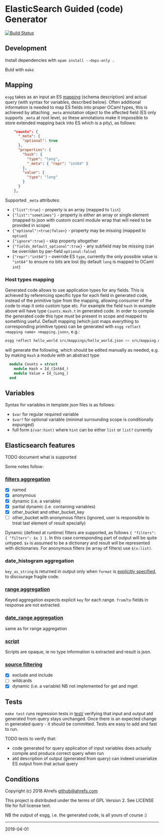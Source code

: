 # ElasticSearch Guided (code) Generator

[![Build Status](https://travis-ci.org/ahrefs/esgg.svg?branch=master)](https://travis-ci.org/ahrefs/esgg)

## Development

Install dependencies with `opam install --deps-only .`

Buld with `make`

## Mapping

`esgg` takes as an input an ES [mapping](https://www.elastic.co/guide/en/elasticsearch/reference/current/mapping.html) (schema description)
and actual query (with syntax for variables, described below). Often additional information is needed to map ES fields into proper OCaml types,
this is achieved by attaching `_meta` annotation object to the affected field (ES only supports `_meta` at root level, so these annotations make it
impossible to store extended mapping back into ES which is a pity), as follows:

```json
    "counts": {
      "_meta": {
        "optional": true
      },
      "properties": {
        "hash": {
          "type": "long",
          "_meta": { "repr": "int64" }
        },
        "value": {
          "type": "long"
        }
      }
    },
```

Supported `_meta` attributes:

* `{"list":true}` - property is an array (mapped to `list`)
* `{"list":"sometimes"}` - property is either an array or single element (mapped to json with custom ocaml module wrap that will need to be provided in scope)
* `{"optional":<true|false>}` - property may be missing (mapped to `option`)
* `{"ignore":true}` - skip property altogether
* `{"fields_default_optional":true}` - any subfield may be missing (can be overriden by per-field `optional:false`)
* `{"repr":"int64"}` - override ES `type`, currently the only possible value is `"int64"` to ensure no bits are lost (by default `long` is mapped to OCaml `int`)

### Host types mapping

Generated code allows to use application types for any fields. This is achieved by referencing specific type for each field in generated
code, instead of the primitive type from the mapping, allowing consumer of the code to map it onto custom type etc. For example the field
`hash` in example above will have type `Counts.Hash.t` in generated code. In order to compile the generated code this type must be present
in scope and mapped to something useful. Default mapping (which just maps everything to corresponding primitive types) can be generated
with `esgg reflect <mapping name> <mapping.json>`, e.g.:

```bash
esgg reflect hello_world src/mappings/hello_world.json >> src/mapping.ml
```

will generate the following, which should be edited manually as needed, e.g. by making `Hash` a module with an abstract type

```ocaml
  module Counts = struct
    module Hash = Id_(Int64_)
    module Value = Id_(Long_)
  end

```

## Variables

Syntax for variables in template json files is as follows:

  - `$var` for regular required variable
  - `$var?` for optional variable (minimal surrounding scope is conditionally expunged)
  - full form `$(var:hint)` where `hint` can be either `list` or `list?` currently

## Elasticsearch features

TODO document what is supported

Some notes follow:

### [filters aggregation](https://www.elastic.co/guide/en/elasticsearch/reference/current/search-aggregations-bucket-filters-aggregation.html)

  - [x] named
  - [x] anonymous
  - [x] dynamic (i.e. a variable)
  - [x] partial dynamic (i.e. containing variables)
  - [x] other_bucket and other_bucket_key
  - [ ] other_bucket with anonymous filters (ignored, user is responsible to treat last element of result specially)

Dynamic (defined at runtime) filters are supported, as follows `{ "filters": { "filters": $x } }`.
In this case corresponding part of output will be quite untyped. `$x` is assumed to be a dictionary and result will be represented with
dictionaries. For anonymous filters (ie array of filters) use `$(x:list)`.

### date_histogram aggregation

`key_as_string` is returned in output only when `format` is
[explicitly specified](https://www.elastic.co/guide/en/elasticsearch/reference/6.3/search-aggregations-bucket-datehistogram-aggregation.html#_keys),
to discourage fragile code.

### [range aggregation](https://www.elastic.co/guide/en/elasticsearch/reference/current/search-aggregations-bucket-range-aggregation.html)

  Keyed aggregation expects explicit `key` for each range. `from`/`to` fields in response are not extracted.

### [date_range aggregation](https://www.elastic.co/guide/en/elasticsearch/reference/current/search-aggregations-bucket-daterange-aggregation.html)

  same as for range aggregation

### [script](https://www.elastic.co/guide/en/elasticsearch/reference/current/modules-scripting-using.html)

Scripts are opaque, ie no type information is extracted and result is json.

### [source filtering](https://www.elastic.co/guide/en/elasticsearch/reference/current/search-request-source-filtering.html)

- [x] exclude and include
- [ ] wildcards
- [x] dynamic (i.e. a variable) NB not implemented for get and mget

## Tests

`make test` runs regression tests in [test/](test/) verifying
that input and output atd generated from query stays unchanged.
Once there is an expected change in generated query - it should be committed.
Tests are easy to add and fast to run.

TODO tests to verify that:

  * code generated for query application of input variables does actually compile and produce correct query when run
  * atd description of output (generated from query) can indeed unserialize ES output from that actual query

## Conditions

Copyright (c) 2018 Ahrefs <github@ahrefs.com>

This project is distributed under the terms of GPL Version 2. See LICENSE file for full license text.

NB the output of esgg, i.e. the generated code, is all yours of course :)

----
2019-04-01
